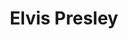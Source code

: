 ---
title: "Elvis Presley"
cc-type: person
hashtag: "elvis-presley"
born-on: 1935-01-08
died-on: 1977-08-16
tags:
  - King of Rock and Roll
  - American
  - Singer
  - Musician
  - Actor
  - Human Being
  - dead at the moment
---